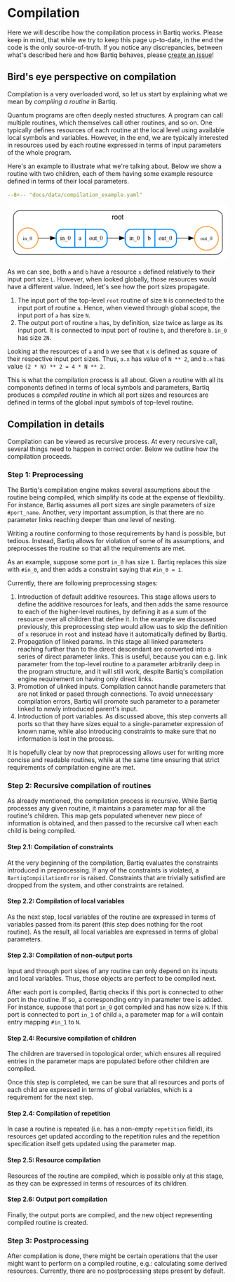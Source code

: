 # Compilation

Here we will describe how the compilation process in Bartiq works.
Please keep in mind, that while we try to keep this page up-to-date, in the end the code is the only source-of-truth. If you notice any discrepancies, between what's described here and how Bartiq behaves, please [create an issue](https://github.com/PsiQ/bartiq/issues)!

## Bird's eye perspective on compilation

Compilation is a very overloaded word, so let us start by explaining what we mean by *compiling a routine* in Bartiq.

Quantum programs are often deeply nested structures. A program can call multiple routines, which themselves call other routines, and so on. One typically defines resources of each routine at the local level using available local symbols and variables. However, in the end, we are typically interested in resources used by each routine expressed in terms of input parameters of the whole program.

Here's an example to illustrate what we're talking about. Below we show a routine with
two children, each of them having some example resource defined in terms of their local parameters.


```yaml
--8<-- "docs/data/compilation_example.yaml"
```

![example routine](../images/compilation_example.png)


As we can see, both `a` and `b` have a resource `x` defined relatively to their input port size `L`. However, when
looked globally, those resources would have a different value. Indeed, let's see how the port sizes propagate.

1. The input port of the top-level `root` routine of size `N` is connected to the input port of routine `a`. Hence,
   when viewed through global scope, the input port of `a` has size `N`.
2. The output port of routine `a` has, by definition, size twice as large as its input port. It is connected to input port
   of routine `b`, and therefore `b.in_0` has size `2N`.

Looking at the resources of `a` and `b` we see that `x` is defined as square of their respective input port sizes. Thus,
`a.x` has value of `N ** 2`, and `b.x` has value `(2 * N) ** 2 = 4 * N ** 2`.

This is what the compilation process is all about. Given a routine with all its components defined in terms of local symbols
and parameters, Bartiq produces a *compiled routine* in which all port sizes and resources are defined in terms
of the global input symbols of top-level routine.


## Compilation in details

Compilation can be viewed as recursive process. At every recursive call, several things need to happen in correct order.
Below we outline how the compilation proceeds.

### Step 1: Preprocessing

The Bartiq's compilation engine makes several assumptions about the routine being compiled, which simplify its code
at the expense of flexibility. For instance, Bartiq assumes all port sizes are single parameters of size `#port_name`.
Another, very important assumption, is that there are no parameter links reaching deeper than one level of nesting.

Writing a routine conforming to those requirements by hand is possible, but tedious. Instead, Bartiq allows for
violation of some of its assumptions, and preprocesses the routine so that all the requirements are met.

As an example, suppose some port `in_0` has size `1`. Bartiq replaces this size with `#in_0`, and then adds a
constraint saying that `#in_0 = 1`.


Currently, there are following preprocessing stages:

1. Introduction of default additive resources. This stage allows users to define the additive resources for leafs,
   and then adds the same resource to each of the higher-level routines, by defining it as a sum of the resource over all children that define it.
   In the example we discussed previously, this preprocessing step would allow uas to skip the definition of
   `x` resoruce in `root` and instead have it automatically defined by Bartiq.
2. Propagation of linked params. In this stage all linked parameters reaching further than to the direct
   descendant are converted into a series of direct parameter links. This is useful, because you can e.g.
   link parameter from the top-level routine to a parameter arbitrarily deep in the program structure,
   and it will still work, despite Bartiq's compilation engine requirement on having only direct links.
3. Promotion of ulinked inputs. Compilation cannot handle parameters that are not linked or pased through
   connections. To avoid unnecessary compilation errors, Bartiq will promote such parameter to a parameter
   linked to newly introduced parent's input.
4. Introduction of port variables. As discussed above, this step converts all ports so that they have sizes
   equal to a single-parameter expression of known name, while also introducing constraints to make sure
   that no information is lost in the process.

It is hopefully clear by now that preprocessing allows user for writing more concise and readable routines, while at the same time
ensuring that strict requirements of compilation engine are met.

### Step 2: Recursive compilation of routines

As already mentioned, the compilation process is recursive. While Bartiq processes any given routine, it
maintains a parameter map for all the routine's children. This map gets populated whenever new piece of
information is obtained, and then passed to the recursive call when each child is being compiled.

#### Step 2.1: Compilation of constraints

At the very beginning of the compilation, Bartiq evaluates the constraints introduced in preprocessing. If any
of the constraints is violated, a `BartiqCompiilationError` is raised. Constraints that are trivially satisfied
are dropped from the system, and other constraints are retained.

#### Step 2.2: Compilation of local variables

As the next step, local variables of the routine are expressed in terms of variables passed from its parent (this
step does nothing for the root routine). As the result, all local variables are expressed in terms of global
parameters.

#### Step 2.3: Compilation of non-output ports

Input and through port sizes of any routine can only depend on its inputs and local variables. Thus, those objects
are perfect to be compiled next.

After each port is compiled, Bartiq checks if this port is connected to other port in the routine. If so, a
corresponding entry in parameter tree is added. For instance, suppose that port `in_0` got compiled and has now
size `N`. If this port is connected to port `in_1` of child `a`, a parameter map for `a` will contain entry
mapping `#in_1` to `N`.


#### Step 2.4: Recursive compilation of children

The children are traversed in topological order, which ensures all required entries in the parameter maps are
populated before other children are compiled.

Once this step is completed, we can be sure that all resources and ports of each child are expressed in terms
of global variables, which is a requirement for the next step.

#### Step 2.4: Compilation of repetition

In case a routine is repeated (i.e. has a non-empty `repetition` field), its resources get updated according 
to the repetition rules and the repetition specification itself gets updated using  the parameter map.

#### Step 2.5: Resource compilation

Resources of the routine are compiled, which is possible only at this stage, as they can be expressed in terms
of resources of its children.

#### Step 2.6: Output port compilation

Finally, the output ports are compiled, and the new object representing compiled routine is created.

### Step 3: Postprocessing

After compilation is done, there might be certain operations that the user might want to perform on a compiled routine, e.g.: calculating some derived resources.
Currently, there are no postprocessing steps present by default.